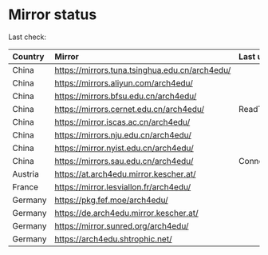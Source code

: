 <script src="./time.js"></script>
# Mirror status
Last check: <script type="text/javascript">localize(1751142372.9575307);</script>

|Country|Mirror|Last update|
|:------|:-----|:----------|
|China|https://mirrors.tuna.tsinghua.edu.cn/arch4edu/|<script type="text/javascript">localize(1751136388);</script>|
|China|https://mirrors.aliyun.com/arch4edu/|<script type="text/javascript">localize(1751093104);</script>|
|China|https://mirrors.bfsu.edu.cn/arch4edu/|<script type="text/javascript">localize(1751093104);</script>|
|China|https://mirrors.cernet.edu.cn/arch4edu/|ReadTimeout|
|China|https://mirror.iscas.ac.cn/arch4edu/|<script type="text/javascript">localize(1750574662);</script>|
|China|https://mirrors.nju.edu.cn/arch4edu/|<script type="text/javascript">localize(1751006946);</script>|
|China|https://mirror.nyist.edu.cn/arch4edu/|<script type="text/javascript">localize(1751093104);</script>|
|China|https://mirrors.sau.edu.cn/arch4edu/|ConnectionError|
|Austria|https://at.arch4edu.mirror.kescher.at/|<script type="text/javascript">localize(1751093104);</script>|
|France|https://mirror.lesviallon.fr/arch4edu/|<script type="text/javascript">localize(1751093104);</script>|
|Germany|https://pkg.fef.moe/arch4edu/|<script type="text/javascript">localize(1751093104);</script>|
|Germany|https://de.arch4edu.mirror.kescher.at/|<script type="text/javascript">localize(1751093104);</script>|
|Germany|https://mirror.sunred.org/arch4edu/|<script type="text/javascript">localize(1751093104);</script>|
|Germany|https://arch4edu.shtrophic.net/|<script type="text/javascript">localize(1751093104);</script>|

<script src="./tablefilter/tablefilter.js"></script>
<script src="./table.js"></script>
